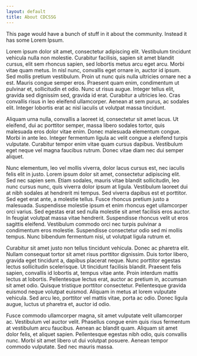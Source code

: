 ```yaml
---
layout: default
title: About CDCSSG
---
```


This page would have a bunch of stuff in it about the community. Instead it has some Lorem Ipsum.

Lorem ipsum dolor sit amet, consectetur adipiscing elit. Vestibulum tincidunt vehicula nulla non molestie. Curabitur facilisis, sapien sit amet blandit cursus, elit sem rhoncus sapien, sed lobortis metus arcu eget arcu. Morbi vitae quam metus. In nisl nunc, convallis eget ornare in, auctor id ipsum. Sed mollis pretium vestibulum. Proin ut nunc quis nulla ultricies ornare nec a est. Mauris congue semper eros. Praesent quam enim, condimentum ut pulvinar et, sollicitudin et odio. Nunc ut risus augue. Integer tellus elit, gravida sed dignissim sed, gravida id erat. Curabitur a ultricies leo. Cras convallis risus in leo eleifend ullamcorper. Aenean at sem purus, ac sodales elit. Integer lobortis erat ac nisl iaculis ut volutpat massa tincidunt.

Aliquam urna nulla, convallis a laoreet id, consectetur sit amet lacus. Ut eleifend, dui ac porttitor semper, massa libero sodales tortor, quis malesuada eros dolor vitae enim. Donec malesuada elementum congue. Morbi in ante leo. Integer fermentum ligula ac velit congue a eleifend turpis vulputate. Curabitur tempor enim vitae quam cursus dapibus. Vestibulum eget neque vel magna faucibus rutrum. Donec vitae diam nec dui semper aliquet.

Nunc elementum, leo vel mollis viverra, dolor lacus cursus est, nec iaculis felis elit in justo. Lorem ipsum dolor sit amet, consectetur adipiscing elit. Sed nec sapien sem. Etiam sodales, mauris vitae blandit sollicitudin, leo nunc cursus nunc, quis viverra dolor ipsum at ligula. Vestibulum laoreet dui at nibh sodales at hendrerit mi tempus. Sed viverra dapibus est et porttitor. Sed eget erat ante, a molestie tellus. Fusce rhoncus pretium justo a malesuada. Suspendisse molestie ipsum et enim rhoncus eget ullamcorper orci varius. Sed egestas erat sed nulla molestie sit amet facilisis eros auctor. In feugiat volutpat massa vitae hendrerit. Suspendisse rhoncus velit ut eros sagittis eleifend. Vestibulum commodo orci nec turpis pulvinar a condimentum eros molestie. Suspendisse consectetur odio sed mi mollis tempus. Nunc bibendum fermentum nisi, ut volutpat ligula rutrum et.

Curabitur sit amet justo non tellus tincidunt vehicula. Donec ac pharetra elit. Nullam consequat tortor sit amet risus porttitor dignissim. Duis tortor libero, gravida eget tincidunt a, dapibus placerat neque. Nunc porttitor egestas lectus sollicitudin scelerisque. Ut tincidunt facilisis blandit. Praesent felis sapien, convallis id lobortis at, tempus vitae ante. Proin interdum mattis lectus at lobortis. Pellentesque lectus erat, auctor ac pretium in, accumsan sit amet odio. Quisque tristique porttitor consectetur. Pellentesque gravida euismod neque volutpat euismod. Aliquam in metus at lorem vulputate vehicula. Sed arcu leo, porttitor vel mattis vitae, porta ac odio. Donec ligula augue, luctus ut pharetra et, auctor id odio.

Fusce commodo ullamcorper magna, sit amet vulputate velit ullamcorper ac. Vestibulum vel auctor velit. Phasellus congue enim quis risus fermentum at vestibulum arcu faucibus. Aenean ac blandit quam. Aliquam sit amet dolor felis, et aliquet sapien. Pellentesque egestas nibh odio, quis convallis nunc. Morbi sit amet libero ut dui volutpat posuere. Aenean tempor commodo vulputate. Sed nec mauris massa.